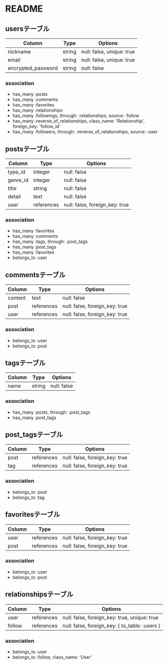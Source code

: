 # README

## usersテーブル
| Column             | Type   | Options                   |
| ------------------ | ------ | ------------------------- |
| nickname           | string | null: false, unique: true |
| email              | string | null: false, unique: true |
| encrypted_password | string | null: false               |

### association
- has_many :posts
- has_many :comments
- has_many :favorites
- has_many :relationships
- has_many :followings, through: :relationships, source: :follow
- has_many :reverse_of_relationships, class_name: 'Relationship', foreign_key: 'follow_id'
- has_many :followers, through: :reverse_of_relationships, source: :user




## postsテーブル
| Column             | Type       | Options                        |
| ------------------ | ---------- | ------------------------------ |
| type_id            | integer    | null: false                    |
| genre_id           | integer    | null: false                    |
| title              | string     | null: false                    |
| detail             | text       | null: false                    |
| user               | references | null: false, foreign_key: true |

### association
- has_many   :favorites
- has_many   :comments
- has_many   :tags, through: :post_tags
- has_many   :post_tags
- has_many   :favorites
- belongs_to :user



## commentsテーブル
| Column             | Type       | Options                        |
| ------------------ | ---------- | ------------------------------ |
| content            | text       | null: false                    |
| post               | references | null: false, foreign_key: true |
| user               | references | null: false, foreign_key: true |

### association
- belongs_to :user
- belongs_to :post


## tagsテーブル
| Column             | Type       | Options                         |
| ------------------ | ---------- | ------------------------------- |
| name               | string     | null: false                     |

### association
- has_many   :posts, through: :post_tags
- has_many   :post_tags

## post_tagsテーブル
| Column             | Type       | Options                         |
| ------------------ | ---------- | ------------------------------- |
| post               | references | null: false, foreign_key: true  |
| tag                | references | null: false, foreign_key: true  |

### association
- belongs_to :post
- belongs_to :tag



## favoritesテーブル
| Column             | Type       | Options                        |
| ------------------ | ---------- | ------------------------------ |
| user               | references | null: false, foreign_key: true |
| post               | references | null: false, foreign_key: true |

### association
- belongs_to :user
- belongs_to :post



## relationshipsテーブル
| Column             | Type          | Options                                        |
| ------------------ | ------------- | ---------------------------------------------- |
| user               | references    | null: false, foreign_key: true, unique: true   |
| follow             | references    | null: false, foreign_key: { to_table: :users } |

### association
- belongs_to :user
- belongs_to :follow, class_name: 'User'